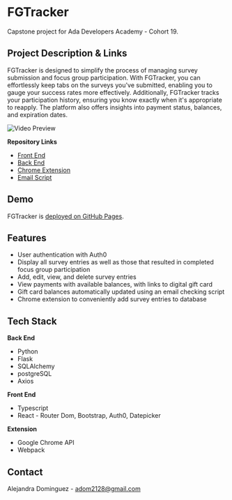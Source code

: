 # FGTracker

Capstone project for Ada Developers Academy - Cohort 19.

## Project Description & Links

FGTracker is designed to simplify the process of managing survey submission and focus group participation. With FGTracker, you can effortlessly keep tabs on the surveys you've submitted, enabling you to gauge your success rates more effectively. Additionally, FGTracker tracks your participation history, ensuring you know exactly when it's appropriate to reapply. The platform also offers insights into payment status, balances, and expiration dates.

![Video Preview](https://youtu.be/jAu6PywxjrU)

**Repository Links**

- [Front End](https://github.com/adom2128/front-end-fgtracker)
- [Back End](https://github.com/adom2128/back-end-fgtracker)
- [Chrome Extension](https://github.com/adom2128/extension-fgtracker)
- [Email Script](https://github.com/adom2128/email-script-fgtracker)

## Demo

FGTracker is [deployed on GitHub Pages](https://adom2128.github.io/front-end-fgtracker/#/home).

## Features

- User authentication with Auth0
- Display all survey entries as well as those that resulted in completed focus group participation
- Add, edit, view, and delete survey entries
- View payments with available balances, with links to digital gift card
- Gift card balances automatically updated using an email checking script
- Chrome extension to conveniently add survey entries to database

## Tech Stack

**Back End**

- Python
- Flask
- SQLAlchemy
- postgreSQL
- Axios

**Front End**

- Typescript
- React - Router Dom, Bootstrap, Auth0, Datepicker

**Extension**

- Google Chrome API
- Webpack

## Contact

Alejandra Dominguez - adom2128@gmail.com
